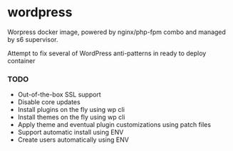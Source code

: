# wordpress
Worpress docker image, powered by nginx/php-fpm combo and managed by s6 supervisor.

Attempt to fix several of WordPress anti-patterns in ready to deploy container

### TODO
* Out-of-the-box SSL support
* Disable core updates
* Install plugins on the fly using wp cli
* Install themes on the fly using wp cli
* Apply theme and eventual plugin customizations using patch files
* Support automatic install using ENV
* Create users automatically using ENV
